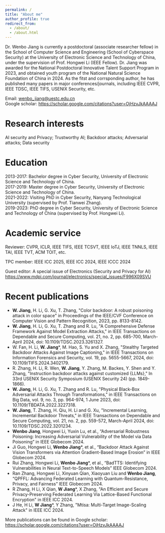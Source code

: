 ```yaml
---
permalink: /
title: "About me"
author_profile: true
redirect_from: 
  - /about/
  - /about.html
---
```


Dr. Wenbo Jiang is currently a postdoctoral (associate researcher fellow) in the School of Computer Science and Engineering (School of Cyberspace Security) at the University of Electronic Science and Technology of China, under the supervision of Prof. Hongwei Li (IEEE Fellow). Dr. Jiang was awarded for the National Postdoctoral Innovative Talent Support Program in 2023, and obtained youth program of the National Natural Science Foundation of China in 2024. As the fitst and corrsponding author, he has published many papers in major conferences/journals, including IEEE CVPR, IEEE TDSC, IEEE TIFS, USENIX Security, etc. 

Email: wenbo_jiang@uestc.edu.cn<br>
Google scholar: https://scholar.google.com/citations?user=OjHzvJkAAAAJ

Research interests
======
AI security and Privacy; Trustworthy AI; Backdoor attacks; Adversarial attacks; Data security

Education
======
2013-2017: Bachelor degree in Cyber Security, University of Electronic Science and Technology of China.<br>
2017-2019: Master degree in Cyber Security, University of Electronic Science and Technology of China.<br>
2021-2022: Visiting PhD in Cyber Security, Nanyang Technological University (supervised by Prof. Tianwei Zhang).<br>
2019-2023: PhD degree in Cyber Security, University of Electronic Science and Technology of China (supervised by Prof. Hongwei Li).<br>

Academic service
======
Reviewer: CVPR, ICLR, IEEE TIFS, IEEE TCSVT, IEEE IoTJ, IEEE TNNLS, IEEE TAI, IEEE TVT, ACM TOIT, etc.

TPC member: IEEE ICC 2025, IEEE ICC 2024, IEEE ICCC 2024

Guest editor: A special issue of Electronics (Security and Privacy for AI)  https://www.mdpi.com/journal/electronics/special_issues/F996X09SVU

Recent publications
======
+ **W. Jiang**, H. Li, G. Xu, T. Zhang, "Color backdoor: A robust poisoning attack in color space" in Proceedings of the IEEE/CVF Conference on Computer Vision and Pattern Recognition, 2023, pp. 8133-8142.<br>
+ **W. Jiang**, H. Li, G. Xu, T. Zhang and R. Lu, "A Comprehensive Defense Framework Against Model Extraction Attacks," in IEEE Transactions on Dependable and Secure Computing, vol. 21, no. 2, pp. 685-700, March-April 2024, doi: 10.1109/TDSC.2023.3261327.<br>
+ W. Fan, H. Li, **W. Jiang***, M. Hao, S. Yu and X. Zhang, "Stealthy Targeted Backdoor Attacks Against Image Captioning," in IEEE Transactions on Information Forensics and Security, vol. 19, pp. 5655-5667, 2024, doi: 10.1109/TIFS.2024.3402179.<br>
+ R. Zhang, H. Li, R. Wen, **W. Jiang**, Y. Zhang, M. Backes, Y. Shen and Y. Zhang, "Instruction backdoor attacks against customized {LLMs}," In 33rd USENIX Security Symposium (USENIX Security 24) (pp. 1849-1866).<br>
+ **W. Jiang**, H. Li, G. Xu, T. Zhang and R. Lu, "Physical Black-Box Adversarial Attacks Through Transformations," in IEEE Transactions on Big Data, vol. 9, no. 3, pp. 964-974, 1 June 2023, doi: 10.1109/TBDATA.2022.3227318.<br>
+ **W. Jiang**, T. Zhang, H. Qiu, H. Li and G. Xu, "Incremental Learning, Incremental Backdoor Threats," in IEEE Transactions on Dependable and Secure Computing, vol. 21, no. 2, pp. 559-572, March-April 2024, doi: 10.1109/TDSC.2022.3201234.<br>
+ **Wenbo Jiang**, Hongwei Li, Yuxin Lu, et al., “Adversarial Robustness Poisoning: Increasing Adversarial Vulnerability of the Model via Data Poisoning” in IEEE Globecom 2024.<br>
+ Ji Guo, Hongwei Li, **Wenbo Jiang***, et al., “Backdoor Attack Against Vision Transformers via Attention Gradient-Based Image Erosion” in IEEE Globecom 2024.<br>
+ Rui Zhang, Hongwei Li, **Wenbo Jiang***, et al., “BadTTS: Identifying Vulnerabilities in Neural Text-to-Speech Models” IEEE Globecom 2024.<br>
+ Ran Zhang, Hongwei Li, Xinyuan Qian, Xiaoyuan Liu and **Wenbo Jiang**, “QPFFL: Advancing Federated Learning with Quantum-Resistance, Privacy, and Fairness” IEEE Globecom 2024.<br>
+ R Zhang, H Li, X Qian, **W Jiang***, X Zhang, "An Efficient and Secure Privacy-Preserving Federated Learning Via Lattice-Based Functional Encryption" in IEEE ICC 2024.<br>
+ J He, H Li, **W Jiang***, Y Zhang, "Mtisa: Multi-Target Image-Scaling Attack" in IEEE ICC 2024.<br>

More publications can be found in Google scholar: https://scholar.google.com/citations?user=OjHzvJkAAAAJ


